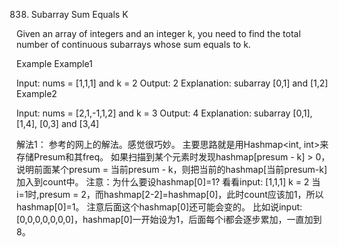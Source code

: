 838. Subarray Sum Equals K

Given an array of integers and an integer k, you need to find the total number of continuous subarrays whose sum equals to k.

Example
Example1

Input: nums = [1,1,1] and k = 2
Output: 2
Explanation:
subarray [0,1] and [1,2]
Example2

Input: nums = [2,1,-1,1,2] and k = 3
Output: 4
Explanation:
subarray [0,1], [1,4], [0,3] and [3,4]

解法1：
参考的网上的解法。感觉很巧妙。
主要思路就是用Hashmap<int, int>来存储Presum和其freq。
如果扫描到某个元素时发现hashmap[presum - k] > 0，说明前面某个presum = 当前presum - k，则把当前的hashmap[当前presum-k]加入到count中。
注意：为什么要设hashmap[0]=1?
看看input: [1,1,1] k = 2
当i=1时,presum = 2，而hashmap[2-2]=hashmap[0]，此时count应该加1，所以hashmap[0]=1。
注意后面这个hashmap[0]还可能会变的。
比如说input: [0,0,0,0,0,0,0]，hashmap[0]一开始设为1，后面每个i都会逐步累加，一直加到8。
